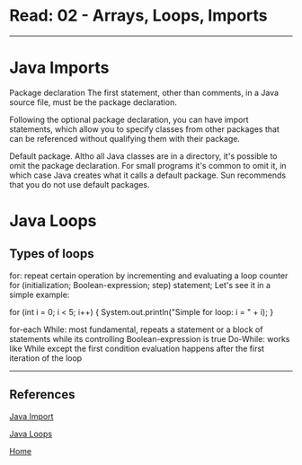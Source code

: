 # Read: 02 - Arrays, Loops, Imports
***

# Java Imports

Package declaration
The first statement, other than comments, in a Java source file, must be the package declaration.

Following the optional package declaration, you can have import statements, which allow you to specify classes from other packages that can be referenced without qualifying them with their package.

Default package. Altho all Java classes are in a directory, it's possible to omit the package declaration. For small programs it's common to omit it, in which case Java creates what it calls a default package. Sun recommends that you do not use default packages.

# Java Loops

## Types of loops
for: repeat certain operation by incrementing and evaluating a loop counter
for (initialization; Boolean-expression; step) statement; Let's see it in a simple example:

for (int i = 0; i < 5; i++) { System.out.println("Simple for loop: i = " + i); }

for-each
While: most fundamental, repeats a statement or a block of statements while its controlling Boolean-expression is true
Do-While: works like While except the first condition evaluation happens after the first iteration of the loop

***

## References

[Java Import](https://perso.ensta-paris.fr/~diam/java/online/notes-java/language/10basics/import.html)


[Java Loops](https://www.baeldung.com/java-loops)





[ Home ](../README.md)
